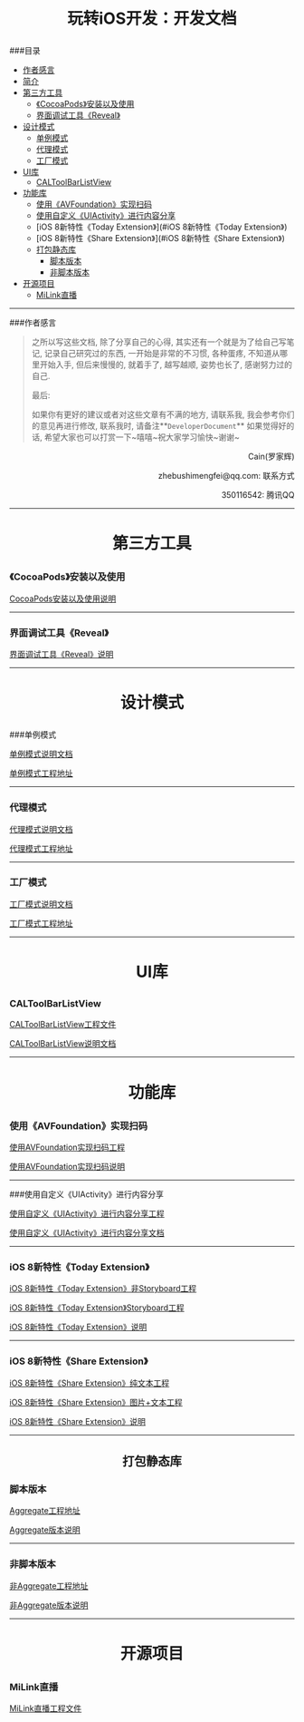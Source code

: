 # <p align="center">玩转iOS开发：开发文档</p>

###目录
- [作者感言](#作者感言)
- [简介](#简介)
- [第三方工具](#第三方工具)
  - [《CocoaPods》安装以及使用](#《CocoaPods》安装以及使用)
  - [界面调试工具《Reveal》](#界面调试工具《Reveal》)
- [设计模式](#设计模式)
  - [单例模式](#单例模式)
  - [代理模式](#代理模式)
  - [工厂模式](#工厂模式)
- [UI库](#UI库)
  - [CALToolBarListView](#CALToolBarListView)
- [功能库](#功能库)
  - [使用《AVFoundation》实现扫码](#使用《AVFoundation》实现扫码)
  - [使用自定义《UIActivity》进行内容分享](#使用自定义《UIActivity》进行内容分享)
  - [iOS 8新特性《Today Extension》](#iOS 8新特性《Today Extension》)
  - [iOS 8新特性《Share Extension》](#iOS 8新特性《Share Extension》)
  - [打包静态库](#打包静态库)
    - [脚本版本](#脚本版本)
    - [非脚本版本](#非脚本版本)
- [开源项目](#开源项目)
  - [MiLink直播](#MiLink直播)

---
###作者感言
> 之所以写这些文档, 除了分享自己的心得, 其实还有一个就是为了给自己写笔记, 记录自己研究过的东西, 一开始是非常的不习惯, 各种蛋疼, 不知道从哪里开始入手, 但后来慢慢的, 就着手了, 越写越顺, 姿势也长了, 感谢努力过的自己.
>
> 最后:
>
> 如果你有更好的建议或者对这些文章有不满的地方, 请联系我, 我会参考你们的意见再进行修改, 联系我时, 请备注**`DeveloperDocument`** 如果觉得好的话, 希望大家也可以打赏一下~嘻嘻~祝大家学习愉快~谢谢~

<p align="right">Cain(罗家辉)</p>

<p align="right">zhebushimengfei@qq.com: 联系方式</p>

<p align="right">350116542: 腾讯QQ</p>

---
# <p align="center">第三方工具</p>

### 《CocoaPods》安装以及使用

[CocoaPods安装以及使用说明](https://github.com/CainRun/DeveloperDocument/blob/master/%E7%8E%A9%E8%BD%ACiOS%E5%BC%80%E5%8F%91%EF%BC%9A%E3%80%8ACocoaPods%E3%80%8B%E5%AE%89%E8%A3%85%E5%8F%8A%E4%BD%BF%E7%94%A8%E6%95%99%E7%A8%8B/%E7%8E%A9%E8%BD%ACiOS%E5%BC%80%E5%8F%91%EF%BC%9A%E3%80%8ACocoaPods%E3%80%8B%E5%AE%89%E8%A3%85%E5%8F%8A%E4%BD%BF%E7%94%A8%E6%95%99%E7%A8%8B.md)

---

### 界面调试工具《Reveal》

[界面调试工具《Reveal》说明](https://github.com/CainRun/DeveloperDocument/blob/master/%E7%8E%A9%E8%BD%ACiOS%E5%BC%80%E5%8F%91%EF%BC%9A%E7%95%8C%E9%9D%A2%E8%B0%83%E8%AF%95%E5%B7%A5%E5%85%B7%E3%80%8AReveal%E3%80%8B/%E7%8E%A9%E8%BD%ACiOS%E5%BC%80%E5%8F%91%EF%BC%9A%E7%95%8C%E9%9D%A2%E8%B0%83%E8%AF%95%E5%B7%A5%E5%85%B7%E3%80%8AReveal%E3%80%8B.md)

---
# <p align="center">设计模式</p>
###单例模式

[单例模式说明文档](https://github.com/CainRun/DesignPattern/blob/master/SingletonPattern/SingletonPattern%E8%AF%B4%E6%98%8E/%E7%8E%A9%E8%BD%ACiOS%E5%BC%80%E5%8F%91%EF%BC%9A%E3%80%8AiOS%E8%AE%BE%E8%AE%A1%E6%A8%A1%E5%BC%8F%20%E2%80%94%20%E5%8D%95%E4%BE%8B%E6%A8%A1%E5%BC%8F%E3%80%8B.md)

[单例模式工程地址](https://github.com/CainRun/DesignPattern/tree/master/SingletonPattern/SingletonPattern%E5%B7%A5%E7%A8%8B%E6%96%87%E4%BB%B6)

---
### 代理模式

[代理模式说明文档](https://github.com/CainRun/DesignPattern/blob/master/ProxyPattern/ProxyPattern%E8%AF%B4%E6%98%8E/%E7%8E%A9%E8%BD%ACiOS%E5%BC%80%E5%8F%91%EF%BC%9A%E3%80%8AiOS%E8%AE%BE%E8%AE%A1%E6%A8%A1%E5%BC%8F%20%E2%80%94%20%E4%BB%A3%E7%90%86%E6%A8%A1%E5%BC%8F%E3%80%8B.md)

[代理模式工程地址](https://github.com/CainRun/DesignPattern/tree/master/ProxyPattern/ProxyPattern%E5%B7%A5%E7%A8%8B%E6%96%87%E4%BB%B6)

---
### 工厂模式

[工厂模式说明文档](https://github.com/CainRun/DesignPattern/blob/master/FactoryPattern/FactoryPattern%E8%AF%B4%E6%98%8E/%E7%8E%A9%E8%BD%ACiOS%E5%BC%80%E5%8F%91%EF%BC%9A%E3%80%8AiOS%E8%AE%BE%E8%AE%A1%E6%A8%A1%E5%BC%8F%20%E2%80%94%20%E7%AE%80%E5%8D%95%E5%B7%A5%E5%8E%82%E4%B8%8E%E6%8A%BD%E8%B1%A1%E5%B7%A5%E5%8E%82%E3%80%8B.md)

[工厂模式工程地址](https://github.com/CainRun/DesignPattern/tree/master/FactoryPattern/FactoryPattern%E5%B7%A5%E7%A8%8B)

---

# <p align="center">UI库</p>

### CALToolBarListView

[CALToolBarListView工程文件](https://github.com/CainRun/CALToolBarView)

[CALToolBarListView说明文档](https://github.com/CainRun/CALToolBarView/blob/master/README.md)

---

# <p align="center">功能库</p>

### 使用《AVFoundation》实现扫码

[使用AVFoundation实现扫码工程](https://github.com/CainRun/CALScanQRCode)

[使用AVFoundation实现扫码说明](https://github.com/CainRun/CALScanQRCode/blob/master/README.md)

---
###使用自定义《UIActivity》进行内容分享

[使用自定义《UIActivity》进行内容分享工程](https://github.com/CainRun/ActivityControllerDemo/tree/master/UIActivityViewControllerDemo)

[使用自定义《UIActivity》进行内容分享文档](https://github.com/CainRun/ActivityControllerDemo/blob/master/README.md)

---
### iOS 8新特性《Today Extension》

[iOS 8新特性《Today Extension》非Storyboard工程](https://github.com/CainRun/TodayExtensionExample/tree/master/TodayExtension-Code)

[iOS 8新特性《Today Extension》Storyboard工程](https://github.com/CainRun/TodayExtensionExample/tree/master/TodayExtension-Storyboard)

[iOS 8新特性《Today Extension》说明](https://github.com/CainRun/TodayExtensionExample/blob/master/README.md)

---
### iOS 8新特性《Share Extension》

[iOS 8新特性《Share Extension》纯文本工程](https://github.com/CainRun/ShareExtensionDemo/tree/master/ShareExtension%E7%BA%AF%E6%96%87%E5%AD%97)

[iOS 8新特性《Share Extension》图片+文本工程](https://github.com/CainRun/ShareExtensionDemo/tree/master/ShareExtension%E5%9B%BE%E7%89%87%2B%E6%96%87%E5%AD%97)

[iOS 8新特性《Share Extension》说明](https://github.com/CainRun/ShareExtensionDemo/blob/master/README.md)

---
## <p align="center">打包静态库</p>

### 脚本版本

[Aggregate工程地址](https://github.com/CainRun/CreateGeneralFramework/tree/master/AggregateFramework)

[Aggregate版本说明](https://github.com/CainRun/CreateGeneralFramework/blob/master/AggregateFramework/AggregateFramework%E8%AF%B4%E6%98%8E.md)

---
### 非脚本版本

[非Aggregate工程地址](https://github.com/CainRun/CreateGeneralFramework/tree/master/NotAggregateFramework)

[非Aggregate版本说明](https://github.com/CainRun/CreateGeneralFramework/blob/master/NotAggregateFramework/NotAggregateFramework%E8%AF%B4%E6%98%8E.md)

---

# <p align="center">开源项目</p>

### MiLink直播

[MiLink直播工程文件](https://github.com/CainRun/MiLink/tree/master/MiLink)

